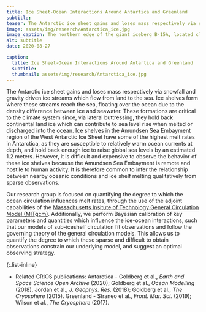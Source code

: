 ```yaml
---
title: Ice Sheet-Ocean Interactions Around Antartica and Greenland
subtitle: 
teaser: The Antarctic ice sheet gains and loses mass respectively via snowfall and gravity driven ice streams which flow from land to the sea. Ice shelves form where these streams reach the sea, floating over the ocean due to the density difference between ice and seawater...
image: assets/img/research/Antarctica_ice.jpg
image_caption: The northern edge of the giant iceberg B-15A, located close to Ross Island, Antarctica, January 29, 2001. Photograph by Josh Landis/ National Science Foundation.
alt: subtitle
date: 2020-08-27

caption:
  title: Ice Sheet-Ocean Interactions Around Antartica and Greenland
  subtitle: 
  thumbnail: assets/img/research/Antarctica_ice.jpg
---
```


The Antarctic ice sheet gains and loses mass respectively via snowfall and
gravity driven ice streams which flow from land to the sea.
Ice shelves form where these streams reach the sea, floating over the ocean due
to the density difference between ice and seawater.
These formations are critical to the climate system since, via lateral
buttressing, they hold back continental land ice which can contribute to sea
level rise when melted or discharged into the ocean.
Ice shelves in the Amundsen Sea Embayment region of the West Antarctic Ice
Sheet have some of the highest melt rates in Antarctica, as they are susceptible
to relatively warm ocean currents at depth, and hold back enough
ice to raise global sea levels by an estimated 1.2 meters.
However, it is difficult and expensive to observe the behavior of these ice
shelves because the Amundsen Sea Embayment is remote and hostile to human activity.
It is therefore common to infer the relationship between nearby oceanic
conditions and ice shelf melting qualitatively from sparse observations.

Our research group is focused on quantifying the degree to which the ocean
circulation influences melt rates, through the use of the adjoint capabilities
of the [Massachusetts Insitute of Technology General Circulation Model (MITgcm)](https://mitgcm.readthedocs.io/en/latest/). Additionally, we perform Bayesian calibration of key parameters and
quantities which influence the ice-ocean interactions, such that our models of
sub-iceshelf circulation fit observations and follow the governing theory of the
general circulation models. This allows us to quantify the degree to which these sparse and difficult to
obtain observations constrain our underlying model, and suggest an optimal
observing strategy.



{:.list-inline}
- Related CRIOS publications: Antarctica - Goldberg et al., <em>Earth and Space Science Open Archive</em> (2020); Goldberg et al., <em>Ocean Modelling</em> (2018), Jordan et al., <em>J. Geophys. Res.</em> (2018); Goldberg et al., <em>The Cryosphere</em> (2015). Greenland - Straneo et al., <em>Front. Mar. Sci.</em> (2019); Wilson et al., <em>The Cryosphere</em> (2017).
